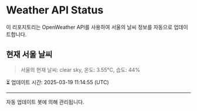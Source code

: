 
# Weather API Status

이 리포지토리는 OpenWeather API를 사용하여 서울의 날씨 정보를 자동으로 업데이트합니다.

## 현재 서울 날씨
> 서울의 현재 날씨: clear sky, 온도: 3.55°C, 습도: 44%

⏳ 업데이트 시간: 2025-03-19 11:14:55 (UTC)

---
자동 업데이트 봇에 의해 관리됩니다.

